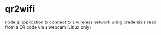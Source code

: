 qr2wifi
===============

node.js application to connect to a wireless network using credentials read from a QR code via a webcam (Linux only)
